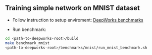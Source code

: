 ## Training simple network on MNIST dataset

* Follow instruction to setup enviroment: [DeepWorks benchmarks](../README.md)

* Run benchmark:
```bash
cd <path-to-deepworks-root>/build
make benchmark_mnist
<path-to-deepworks-root>/benchmarks/mnist/run_mnist_benchmark.sh
```

